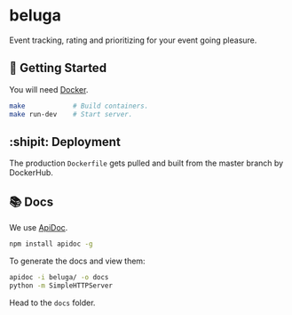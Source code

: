 beluga
===================

Event tracking, rating and prioritizing for your event going pleasure.


## :running: Getting Started

You will need [Docker](https://docs.docker.com/docker-for-mac/install/).

```bash
make            # Build containers.
make run-dev    # Start server.
```

## :shipit: Deployment

The production `Dockerfile` gets pulled and built from the master
branch by DockerHub.

## :books: Docs

We use [ApiDoc](http://apidocjs.com/).

```bash
npm install apidoc -g
```

To generate the docs and view them:

```bash
apidoc -i beluga/ -o docs
python -m SimpleHTTPServer
```

Head to the `docs` folder.